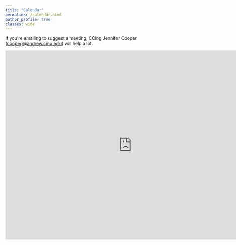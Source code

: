```yaml
---
title: "Calendar"
permalink: /calendar.html
author_profile: true
classes: wide
---
```


If you're emailing to suggest a meeting, CCing Jennifer Cooper (cooperj@andrew.cmu.edu) will help a lot.

<iframe src="https://calendar.google.com/calendar/embed?src=clegoues%40andrew.cmu.edu&ctz=America%2FNew_York" style="border: 0" width="800" height="600" frameborder="0" scrolling="no"></iframe>
